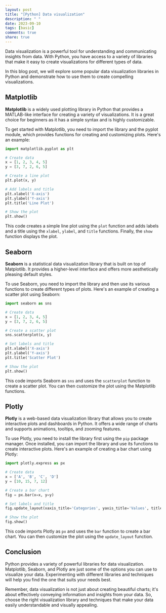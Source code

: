 ```yaml
---
layout: post
title: "[Python] Data visualization"
description: " "
date: 2023-09-10
tags: [basic]
comments: true
share: true
---
```


Data visualization is a powerful tool for understanding and communicating insights from data. With Python, you have access to a variety of libraries that make it easy to create visualizations for different types of data.

In this blog post, we will explore some popular data visualization libraries in Python and demonstrate how to use them to create compelling visualizations.

## Matplotlib

**Matplotlib** is a widely used plotting library in Python that provides a MATLAB-like interface for creating a variety of visualizations. It is a great choice for beginners as it has a simple syntax and is highly customizable.

To get started with Matplotlib, you need to import the library and the pyplot module, which provides functions for creating and customizing plots. Here's an example:

```python
import matplotlib.pyplot as plt

# Create data
x = [1, 2, 3, 4, 5]
y = [3, 7, 2, 6, 5]

# Create a line plot
plt.plot(x, y)

# Add labels and title
plt.xlabel('X-axis')
plt.ylabel('Y-axis')
plt.title('Line Plot')

# Show the plot
plt.show()
```

This code creates a simple line plot using the `plot` function and adds labels and a title using the `xlabel`, `ylabel`, and `title` functions. Finally, the `show` function displays the plot.

## Seaborn

**Seaborn** is a statistical data visualization library that is built on top of Matplotlib. It provides a higher-level interface and offers more aesthetically pleasing default styles.

To use Seaborn, you need to import the library and then use its various functions to create different types of plots. Here's an example of creating a scatter plot using Seaborn:

```python
import seaborn as sns

# Create data
x = [1, 2, 3, 4, 5]
y = [3, 7, 2, 6, 5]

# Create a scatter plot
sns.scatterplot(x, y)

# Set labels and title
plt.xlabel('X-axis')
plt.ylabel('Y-axis')
plt.title('Scatter Plot')

# Show the plot
plt.show()
```

This code imports Seaborn as `sns` and uses the `scatterplot` function to create a scatter plot. You can then customize the plot using the Matplotlib functions.

## Plotly

**Plotly** is a web-based data visualization library that allows you to create interactive plots and dashboards in Python. It offers a wide range of charts and supports animations, tooltips, and zooming features.

To use Plotly, you need to install the library first using the `pip` package manager. Once installed, you can import the library and use its functions to create interactive plots. Here's an example of creating a bar chart using Plotly:

```python
import plotly.express as px

# Create data
x = ['A', 'B', 'C', 'D']
y = [10, 15, 7, 12]

# Create a bar chart
fig = px.bar(x=x, y=y)

# Set labels and title
fig.update_layout(xaxis_title='Categories', yaxis_title='Values', title='Bar Chart')

# Show the plot
fig.show()
```

This code imports Plotly as `px` and uses the `bar` function to create a bar chart. You can then customize the plot using the `update_layout` function.

## Conclusion

Python provides a variety of powerful libraries for data visualization. Matplotlib, Seaborn, and Plotly are just some of the options you can use to visualize your data. Experimenting with different libraries and techniques will help you find the one that suits your needs best.

Remember, data visualization is not just about creating beautiful charts; it's about effectively conveying information and insights from your data. So, choose the right visualization library and techniques that make your data easily understandable and visually appealing.